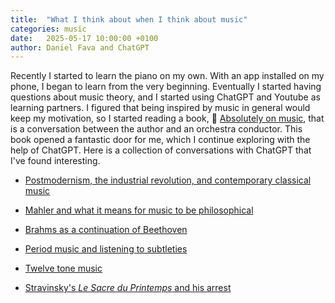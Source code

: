 ```yaml
---
title:  "What I think about when I think about music"
categories: music
date:   2025-05-17 10:00:00 +0100
author: Daniel Fava and ChatGPT
---
```


Recently I started to learn the piano on my own.
With an app installed on my phone, I began to learn from the very beginning.
Eventually I started having questions about music theory, and I started using ChatGPT and Youtube as learning partners.
I figured that being inspired by music in general would keep my motivation,
so I started reading a book,
:book: [Absolutely on music](https://en.wikipedia.org/wiki/Absolutely_on_Music),
that is a conversation between the author and an orchestra conductor.
This book opened a fantastic door for me, which I continue exploring with the help of ChatGPT.
Here is a collection of conversations with ChatGPT that I've found interesting.

- [Postmodernism, the industrial revolution, and contemporary classical music](/music/postmodernism.html)
- [Mahler and what it means for music to be philosophical](/music/marhler_philosophical_music.html)
- [Brahms as a continuation of Beethoven](/music/brahsm_and_beethoven.html)
- [Period music and listening to subtleties](/music/period_music.html)

- [Twelve tone music](/music/twelve_tone.html)
- [Stravinsky's _Le Sacre du Printemps_ and his arrest](/music/stravinsky.html)

